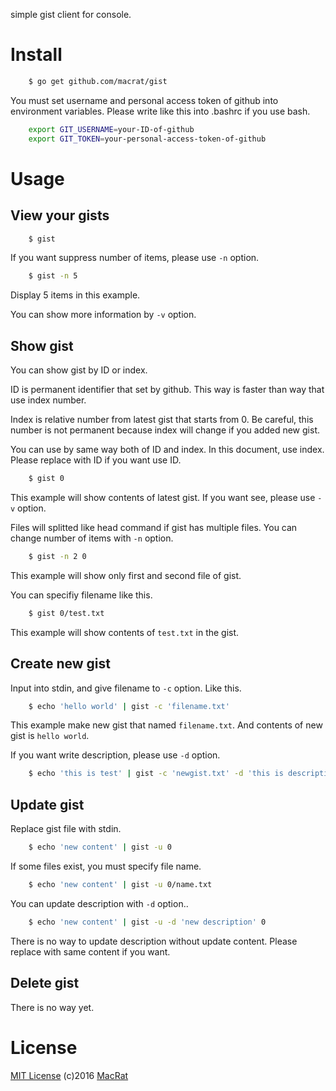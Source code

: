 simple gist client for console.

# Install
``` sh
	$ go get github.com/macrat/gist
```

You must set username and personal access token of github into environment variables.
Please write like this into .bashrc if you use bash.

``` sh
	export GIT_USERNAME=your-ID-of-github
	export GIT_TOKEN=your-personal-access-token-of-github
```

# Usage
## View your gists
``` sh
	$ gist
```

If you want suppress number of items, please use `-n` option.

``` sh
	$ gist -n 5
```

Display 5 items in this example.

You can show more information by `-v` option.

## Show gist
You can show gist by ID or index.

ID is permanent identifier that set by github.
This way is faster than way that use index number.

Index is relative number from latest gist that starts from 0.
Be careful, this number is not permanent because index will change if you added new gist.

You can use by same way both of ID and index.
In this document, use index. Please replace with ID if you want use ID.

``` sh
	$ gist 0
```

This example will show contents of latest gist.
If you want see, please use `-v` option.

Files will splitted like head command if gist has multiple files.
You can change number of items with `-n` option.

``` sh
	$ gist -n 2 0
```

This example will show only first and second file of gist.

You can specifiy filename like this.

``` sh
	$ gist 0/test.txt
```

This example will show contents of `test.txt` in the gist.

## Create new gist
Input into stdin, and give filename to `-c` option.
Like this.

``` sh
	$ echo 'hello world' | gist -c 'filename.txt'
```

This example make new gist that named `filename.txt`.
And contents of new gist is `hello world`.

If you want write description, please use `-d` option.

``` sh
	$ echo 'this is test' | gist -c 'newgist.txt' -d 'this is description'
```

## Update gist
Replace gist file with stdin.

``` sh
	$ echo 'new content' | gist -u 0
```

If some files exist, you must specify file name.

``` sh
	$ echo 'new content' | gist -u 0/name.txt
```

You can update description with `-d` option..

``` sh
	$ echo 'new content' | gist -u -d 'new description' 0
```

There is no way to update description without update content.
Please replace with same content if you want.

## Delete gist
There is no way yet.

# License
[MIT License](https://opensource.org/licenses/MIT) (c)2016 [MacRat](http://blanktar.jp)
